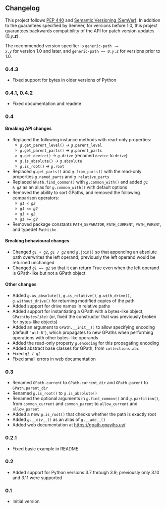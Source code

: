 ## Changelog

This project follows [PEP 440](https://peps.python.org/pep-0440/) and [Semantic Versioning (SemVer)](https://semver.org/spec/v2.0.0.html). In addition to the guarantees specified by SemVer, for versions before 1.0, this project guarantees backwards compatibility of the API for patch version updates (0.<var>y</var>.<b><var>z</var></b>).

The recommended version specifier is <code>generic-path ~= <var>x</var>.<var>y</var></code> for version 1.0 and later, and <code>generic-path ~= <var>0</var>.<var>y</var>.<var>z</var></code> for versions prior to 1.0.

### 0.4.3

- Fixed support for bytes in older versions of Python

### 0.4.1, 0.4.2

- Fixed documentation and readme

### 0.4

#### Breaking API changes

- Replaced the following instance methods with read-only properties:
	- <code><var>g</var>.get_parent_level()</code> → <code><var>g</var>.parent_level</code>
	- <code><var>g</var>.get_parent_parts()</code> → <code><var>g</var>.parent_parts</code>
	- <code><var>g</var>.get_device()</code> → <code><var>g</var>.drive</code> (renamed `device` to `drive`)
	- <code><var>g</var>.is_absolute()</code> → <code><var>g</var>.absolute</code>
	- <code><var>g</var>.is_root()</code> → <code><var>g</var>.root</code>
- Replaced <code><var>g</var>.get_parts()</code> and <code><var>g</var>.from_parts()</code> with the read-only properties <code><var>g</var>.named_parts</code> and <code><var>g</var>.relative_parts</code>
- Replaced `GPath.find_common()` with <code><var>g</var>.common_with()</code> and added <code><var>g1</var> & <var>g2</var></code> as an alias for <code><var>g</var>.common_with()</code> with default options
- Removed the ability to sort GPaths, and removed the following comparison operators:
	- <code><var>g1</var> < <var>g2</var></code>
	- <code><var>g1</var> <= <var>g2</var></code>
	- <code><var>g1</var> > <var>g2</var></code>
	- <code><var>g1</var> >= <var>g2</var></code>
- Removed package constants `PATH_SEPARATOR`, `PATH_CURRENT`, `PATH_PARENT`, and typedef `PathLike`

#### Breaking behavioural changes

- Changed <code><var>g1</var> + <var>g2</var></code>, <code><var>g1</var> / <var>g2</var></code> and <code><var>g</var>.join()</code> so that appending an absolute path overwrites the left operand; previously the left operand would be returned unchanged
- Changed <code><var>g1</var> == <var>g2</var></code> so that it can return True even when the left operand is GPath-like but not a GPath object

#### Other changes

- Added <code><var>g</var>.as_absolute()</code>, <code><var>g</var>.as_relative()</code>, <code><var>g</var>.with_drive()</code>, <code><var>g</var>.without_drive()</code> for returning modified copies of the path
- Added support for drive names in relative paths
- Added support for instantiating a GPath with a bytes-like object, <code>GPath(<var>byteslike</var>)</code> (or, fixed the constructor that was previously broken for bytes-like objects)
- Added an argument to `GPath.__init__()` to allow specifying encoding (default `'utf-8'`), which propagates to new GPaths when performing operations with other bytes-like operands
- Added the read-only property <code><var>g</var>.encoding</code> for this propagating encoding
- Added abstract base classes for GPath, from `collections.abc`
- Fixed <code><var>g1</var> / <var>g2</var></code>
- Fixed small errors in web documentation

### 0.3

- Renamed `GPath.current` to `GPath.current_dir` and `GPath.parent` to `GPath.parent_dir`
- Renamed <code><var>g</var>.is_root()</code> to <code><var>g</var>.is_absolute()</code>
- Renamed the optional arguments in <code><var>g</var>.find_common()</code> and <code><var>g</var>.partition()</code>, from `common_current` and `common_parent` to `allow_current` and `allow_parent`
- Added a new <code><var>g</var>.is_root()</code> that checks whether the path is exactly root
- Added <code><var>g</var>.\_\_div\_\_()</code> as an alias of <code><var>g</var>.\_\_add\_\_()</code>
- Added web documentation at https://gpath.gnayihs.uy/

### 0.2.1

- Fixed basic example in README

### 0.2

- Added support for Python versions 3.7 through 3.9; previously only 3.10 and 3.11 were supported

### 0.1

- Initial version
